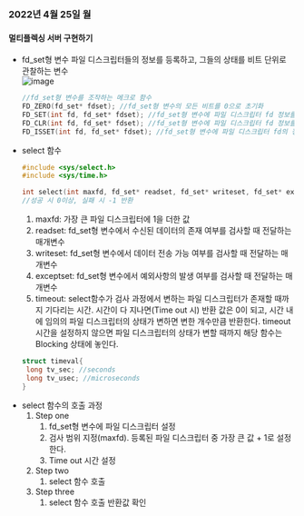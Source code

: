 ### 2022년 4월 25일 월

#### 멀티플렉싱 서버 구현하기
* fd_set형 변수
  파일 디스크립터들의 정보를 등록하고, 그들의 상태를 비트 단위로 관찰하는 변수   
  ![image](https://user-images.githubusercontent.com/55453184/165032393-ad28879c-70b8-40d5-84c9-6cdbfe2a2121.png)   
  ```C
  //fd_set형 변수를 조작하는 메크로 함수
  FD_ZERO(fd_set* fdset); //fd_set형 변수의 모든 비트를 0으로 초기화
  FD_SET(int fd, fd_set* fdset); //fd_set형 변수에 파일 디스크립터 fd 정보를 등록
  FD_CLR(int fd, fd_set* fdset); //fd_set형 변수에 파일 디스크립터 fd 정보를 삭제
  FD_ISSET(int fd, fd_set* fdset); //fd_set형 변수에 파일 디스크립터 fd의 정보가 있으면 양수 반환
  ```
* select 함수
  ```C
  #include <sys/select.h>
  #include <sys/time.h>

  int select(int maxfd, fd_set* readset, fd_set* writeset, fd_set* exceptset, const struct timeval* timeout);
  //성공 시 0이상, 실패 시 -1 반환
  ```
  1. maxfd: 가장 큰 파일 디스크립터에 1을 더한 값
  2. readset: fd_set형 변수에서 수신된 데이터의 존재 여부를 검사할 때 전달하는 매개변수
  3. writeset: fd_set형 변수에서 데이터 전송 가능 여부를 검사할 때 전달하는 매개변수
  4. exceptset: fd_set형 변수에서 예외사항의 발생 여부를 검사할 때 전달하는 매개변수
  5. timeout: select함수가 검사 과정에서 변하는 파일 디스크립터가 존재할 때까지 기다리는 시간.
              시간이 다 지나면(Time out 시) 반환 값은 0이 되고, 시간 내에 임의의 파일 디스크립터의 상태가 변하면 변한 개수만큼 반환한다.
              timeout시간을 설정하지 않으면 파일 디스크립터의 상태가 변할 때까지 해당 함수는 Blocking 상태에 놓인다.
  ```C
  struct timeval{
   long tv_sec; //seconds
   long tv_usec; //microseconds
  }
  ```
* select 함수의 호출 과정
  1. Step one
     1) fd_set형 변수에 파일 디스크립터 설정
     2) 검사 범위 지정(maxfd). 등록된 파일 디스크립터 중 가장 큰 값 + 1로 설정한다.
     3) Time out 시간 설정
  3. Step two
     1) select 함수 호출
  5. Step three
     1) select 함수 호출 반환값 확인
